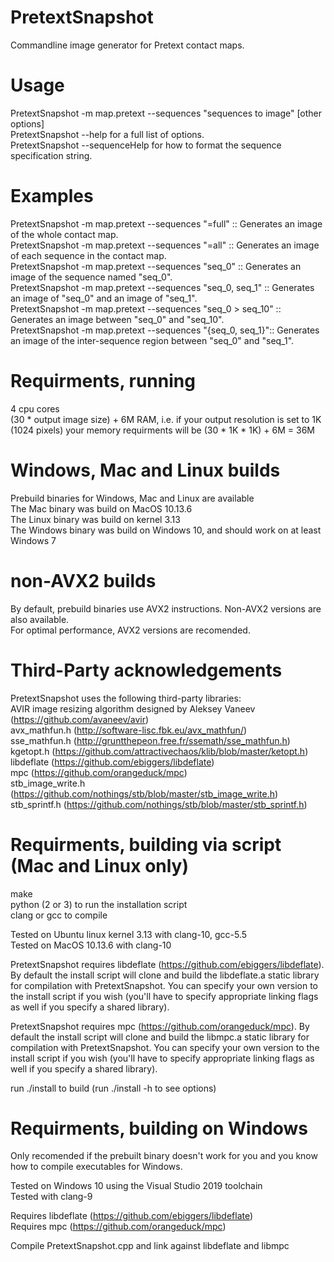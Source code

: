 # PretextSnapshot
Commandline image generator for Pretext contact maps.

# Usage
PretextSnapshot -m map.pretext --sequences "sequences to image" [other options] <br/>
PretextSnapshot --help for a full list of options. <br/>
PretextSnapshot --sequenceHelp for how to format the sequence specification string. <br/>

# Examples
PretextSnapshot -m map.pretext --sequences "=full"  ::  Generates an image of the whole contact map.<br/>
PretextSnapshot -m map.pretext --sequences "=all"   ::  Generates an image of each sequence in the contact map.<br/>
PretextSnapshot -m map.pretext --sequences "seq_0"  ::  Generates an image of the sequence named "seq_0".<br/>
PretextSnapshot -m map.pretext --sequences "seq_0, seq_1"  ::  Generates an image of "seq_0" and an image of "seq_1".<br/>
PretextSnapshot -m map.pretext --sequences "seq_0 > seq_10" ::  Generates an image between "seq_0" and "seq_10".<br/>
PretextSnapshot -m map.pretext --sequences "{seq_0, seq_1}"::  Generates an image of the inter-sequence region between "seq_0" and "seq_1".<br/>

# Requirments, running
4 cpu cores <br/>
(30 * output image size) + 6M RAM, i.e. if your output resolution is set to 1K (1024 pixels) your memory requirments will be (30 * 1K * 1K) + 6M = 36M

# Windows, Mac and Linux builds
Prebuild binaries for Windows, Mac and Linux are available<br/>
The Mac binary was build on MacOS 10.13.6<br/>
The Linux binary was build on kernel 3.13<br/>
The Windows binary was build on Windows 10, and should work on at least Windows 7<br/>

# non-AVX2 builds
By default, prebuild binaries use AVX2 instructions. Non-AVX2 versions are also available.<br/>
For optimal performance, AVX2 versions are recomended.

# Third-Party acknowledgements
PretextSnapshot uses the following third-party libraries:<br/>
    AVIR image resizing algorithm designed by Aleksey Vaneev (https://github.com/avaneev/avir)<br/>
    avx_mathfun.h (http://software-lisc.fbk.eu/avx_mathfun/)<br/>
    sse_mathfun.h (http://gruntthepeon.free.fr/ssemath/sse_mathfun.h)<br/>
    kgetopt.h (https://github.com/attractivechaos/klib/blob/master/ketopt.h)<br/>
    libdeflate (https://github.com/ebiggers/libdeflate)<br/>
    mpc (https://github.com/orangeduck/mpc)<br/>
    stb_image_write.h (https://github.com/nothings/stb/blob/master/stb_image_write.h)<br/>
    stb_sprintf.h (https://github.com/nothings/stb/blob/master/stb_sprintf.h)

# Requirments, building via script (Mac and Linux only)
make<br/>
python (2 or 3) to run the installation script<br/>
clang or gcc to compile<br/>

Tested on Ubuntu linux kernel 3.13 with clang-10, gcc-5.5<br/>
Tested on MacOS 10.13.6 with clang-10<br/>

PretextSnapshot requires libdeflate (https://github.com/ebiggers/libdeflate). By default the install script will clone and build the libdeflate.a static library for compilation with PretextSnapshot. You can specify your own version to the install script if you wish (you'll have to specify appropriate linking flags as well if you specify a shared library).

PretextSnapshot requires mpc (https://github.com/orangeduck/mpc). By default the install script will clone and build the libmpc.a static library for compilation with PretextSnapshot. You can specify your own version to the install script if you wish (you'll have to specify appropriate linking flags as well if you specify a shared library).

run ./install to build (run ./install -h to see options)

# Requirments, building on Windows
Only recomended if the prebuilt binary doesn't work for you and you know how to compile executables for Windows.<br/>

Tested on Windows 10 using the Visual Studio 2019 toolchain<br/>
Tested with clang-9<br/>

Requires libdeflate (https://github.com/ebiggers/libdeflate)<br/>
Requires mpc (https://github.com/orangeduck/mpc)<br/>

Compile PretextSnapshot.cpp and link against libdeflate and libmpc<br/>

